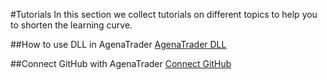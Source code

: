 #Tutorials
In this section we collect tutorials on different topics to help you to shorten the learning curve.

##How to use DLL in AgenaTrader
[AgenaTrader DLL](https://github.com/simonpucher/AgenaTrader/tree/master/Tutorial/AgenaTraderDLL)

##Connect GitHub with AgenaTrader
[Connect GitHub](https://github.com/simonpucher/AgenaTrader/tree/master/Tutorial/Connect_GitHub_with_AgenaTrader)
